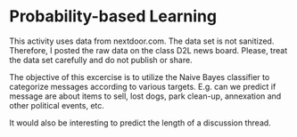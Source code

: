 # Probability-based Learning

This activity uses data from nextdoor.com. The data set is not sanitized. Therefore, I posted the raw data on the class D2L news board. Please, treat the data set carefully and do not publish or share.

The objective of this excercise is to utilize the Naive Bayes classifier to categorize messages according to various targets. E.g. can we predict if message are about items to sell, lost dogs, park clean-up, annexation and other political events, etc.

It would also be interesting to predict the length of a discussion thread.
 
